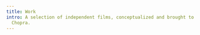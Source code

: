 ```yaml
---
title: Work
intro: A selection of independent films, conceptualized and brought to life by Varun
  Chopra.
---
```


